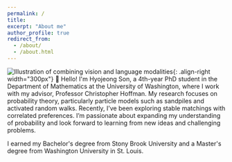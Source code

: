 ```yaml
---
permalink: /
title: 
excerpt: "About me"
author_profile: true
redirect_from: 
  - /about/
  - /about.html
---
```




![Illustration of combining vision and language modalities](/images/profile.png){: .align-right width="300px"}
👋 Hello! I'm Hyojeong Son, a 4th-year PhD student in the Department of Mathematics at the University of Washington, where I work with my advisor, Professor Christopher Hoffman. My research focuses on probability theory, particularly particle models such as sandpiles and activated random walks. Recently, I’ve been exploring stable matchings with correlated preferences. I’m passionate about expanding my understanding of probability and look forward to learning from new ideas and challenging problems.

I earned my Bachelor's degree from Stony Brook University and a Master's degree from Washington University in St. Louis.
